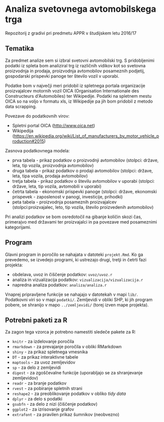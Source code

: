 # Analiza svetovnega avtomobilskega trga

Repozitorij z gradivi pri predmetu APPR v študijskem letu 2016/17

## Tematika

Za predmet analize sem si izbral svetovni avtomobilski trg. S pridobljenimi podatki iz spleta bom analiziral trg iz različnih vidikov kot so svetovna proizvodnja in prodaja, proizvodnja avtomobilov posameznih podjetij, gospodarski prispevki panoge ter število vozil v uporabi. 

Podatke bom v največji meri pridobil iz spletnega portala organizacije proizvajalcev motornih vozil OICA (Organisation Internationale des Constructeurs d'Automobiles) ter Wikipedije. Podatki na spletnem mestu OICA so na voljo v formatu xls, iz Wikipedije pa jih bom pridobil z metodo data scrapping. 

Povezave do podatkovnih virov:
* Spletni portal OICA (http://www.oica.net)
* Wikipedija (https://en.wikipedia.org/wiki/List_of_manufacturers_by_motor_vehicle_production#2015)

Zasnova podatkovnega modela:
* prva tabela - prikaz podatkov o proizvodnji avtomobilov (stolpci: države, leta, tip vozila, proizvodnja avtomobilov)
* druga tabela - prikaz podatkov o prodaji avtomobilov (stolpci: države, leta, tipa vozila, prodaja avtomobilov)
* tretja tabela - prikaz podatkov o številu avtomobilov v uporabi (stolpci: države, leta, tip vozila, avtomobili v uporabi)
* četrta tabela - ekonomski prispevki panoge (stolpci: države, ekonomski prispevek - zaposlenost v panogi, investicije, prihodki)
* peta tabela - proizvodnja posameznih proizvajalcev  (stolpci:proizvajalec, leto, tip vozila, število proizvedenih avtomobilov)

Pri analizi podatkov se bom osredotočil na gibanje količin skozi čas, primerajvo med državami ter proizvajalci in pa povezave med posameznimi kategorijami.


## Program

Glavni program in poročilo se nahajata v datoteki `projekt.Rmd`. Ko ga prevedemo,
se izvedejo programi, ki ustrezajo drugi, tretji in četrti fazi projekta:

* obdelava, uvoz in čiščenje podatkov: `uvoz/uvoz.r`
* analiza in vizualizacija podatkov: `vizualizacija/vizualizacija.r`
* napredna analiza podatkov: `analiza/analiza.r`

Vnaprej pripravljene funkcije se nahajajo v datotekah v mapi `lib/`. Podatkovni
viri so v mapi `podatki/`. Zemljevidi v obliki SHP, ki jih program pobere, se
shranijo v mapo `../zemljevidi/` (torej izven mape projekta).

## Potrebni paketi za R

Za zagon tega vzorca je potrebno namestiti sledeče pakete za R:

* `knitr` - za izdelovanje poročila
* `rmarkdown` - za prevajanje poročila v obliki RMarkdown
* `shiny` - za prikaz spletnega vmesnika
* `DT` - za prikaz interaktivne tabele
* `maptools` - za uvoz zemljevidov
* `sp` - za delo z zemljevidi
* `digest` - za zgoščevalne funkcije (uporabljajo se za shranjevanje zemljevidov)
* `readr` - za branje podatkov
* `rvest` - za pobiranje spletnih strani
* `reshape2` - za preoblikovanje podatkov v obliko *tidy data*
* `dplyr` - za delo s podatki
* `gsubfn` - za delo z nizi (čiščenje podatkov)
* `ggplot2` - za izrisovanje grafov
* `extrafont` - za pravilen prikaz šumnikov (neobvezno)
